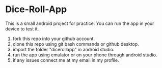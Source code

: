# Dice-Roll-App
This is a small android project  for practice.
You can run the app in your device to test it.
1. fork this repo into your github account.
2. clone this repo using git bash commands or github desktop.
3. import the folder "dicerollapp" in android studio.
4. run the app using emulator or on your phone through android studio.
5. if any issues connect me at my email in my profile.
